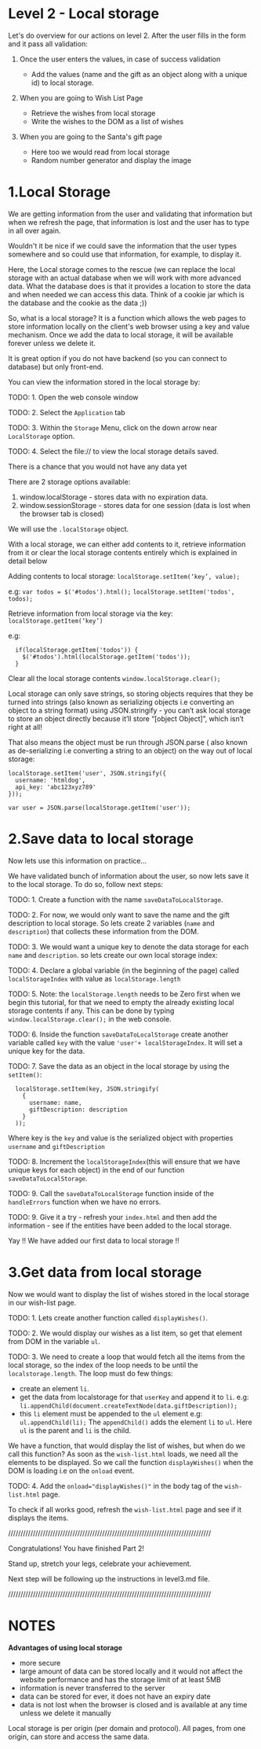 Level 2 - Local storage
=======================

  Let's do overview for our actions on level 2.
  After the user fills in the form and it pass all validation:

  1. Once the user enters the values, in case of success validation
     - Add the values (name and the gift as an object along with a unique id) 
     to local storage.
  2. When you are going to Wish List Page
     - Retrieve the wishes from local storage
     - Write the wishes to the DOM as a list of wishes

  3. When you are going to the Santa's gift page
     - Here too we would read from local storage
     - Random number generator and display the image



1.Local Storage
=================


  We are getting information from the user and validating that 
  information but when we refresh the page, that information is 
  lost and the user has to type in all over again. 
  
  Wouldn't it be nice if we could save the information that the 
  user types somewhere and so could use that information, for example,
  to display it.

  Here, the Local storage comes to the rescue (we can replace the 
  local storage with an actual database when we will work with more 
  advanced data. What the database does is that it provides a location 
  to store the data and when needed we can access this data. Think of 
  a cookie jar which is the database and the cookie as the data ;))

  So, what is a local storage?
  It is a function which allows the web pages to store information 
  locally on the client's web browser using a key and value mechanism.
  Once we add the data to local storage, it will be available forever 
  unless we delete it.
  
  It is great option if you do not have backend (so you can connect to 
  database) but only front-end.

  You can view the information stored in the local storage by:
  
  TODO: 1. Open the web console window
  
  TODO: 2. Select the `Application` tab
  
  TODO: 3. Within the `Storage` Menu, click on the down arrow near 
  `LocalStorage` option.
  
  TODO: 4. Select the file:// to view the local storage details saved.

  There is a chance that you would not have any data yet

  There are 2 storage options available:
  1. window.localStorage - stores data with no expiration data.
  2. window.sessionStorage - stores data for one session (data is lost when 
  the browser tab is closed)

  We will use the `.localStorage` object.

  With a local storage, we can either add contents to it, retrieve 
  information from it or clear the local storage contents entirely which 
  is explained in detail below

  Adding contents to local storage:
    `localStorage.setItem(‘key’, value);`

  e.g: `var todos = $('#todos').html();`
    `localStorage.setItem('todos', todos);`

  Retrieve information from local storage via the key:
    `localStorage.getItem(‘key’)`

  e.g: 
  ```
    if(localStorage.getItem('todos')) {
      $('#todos').html(localStorage.getItem('todos'));
    }
  ```

  Clear all the local storage contents
    `window.localStorage.clear();`


  Local storage can only save strings, so storing objects requires that 
  they be turned into strings (also known as serializing objects i.e 
  converting an object to a string format) using JSON.stringify - you 
  can’t ask local storage to store an object directly because it’ll store 
  “[object Object]”, which isn’t right at all!
  
  That also means the object must be run through JSON.parse ( also known 
  as de-serializing i.e converting a string to an object) on the way out of 
  local storage:
   
  ```
  localStorage.setItem('user', JSON.stringify({
    username: 'htmldog',
    api_key: 'abc123xyz789'
  }));

  var user = JSON.parse(localStorage.getItem('user'));
  ```


2.Save data to local storage
=============================


  Now lets use this information on practice...

  We have validated bunch of information about the user, so now lets save 
  it to the local storage. To do so, follow next steps:
  
  TODO: 1. Create a function with the name `saveDataToLocalStorage`.
  
  TODO: 2. For now, we would only want to save the name and the gift 
  description to local storage. So lets create 2 variables (`name` and 
  `description`) that collects these information from the DOM.
  
  TODO: 3. We would want a unique key to denote the data storage for each 
  `name` and `description`. so lets create our own local storage index:
  
  TODO: 4. Declare a  global variable (in the beginning of the page) 
  called `localStorageIndex` with value as `localStorage.length`
  
  TODO: 5. Note: the `localStorage.length` needs to be Zero first when we 
  begin this tutorial, for that we need to empty the already existing local 
  storage contents if any. This can be done by typing 
  `window.localStorage.clear();` in the web console.
  
  TODO: 6. Inside the function `saveDataToLocalStorage` create another 
  variable called `key` with  the value `'user'+ localStorageIndex`. It
  will set a unique key for the data.
  
  TODO: 7. Save the data as an object in the local storage by using the 
  `setItem()`:
  
  ```
    localStorage.setItem(key, JSON.stringify(
      {
        username: name,
        giftDescription: description
      }
    ));
  ```
  
  Where key is the `key` and value is the serialized object with properties 
  `username` and `giftDescription`

  TODO: 8. Increment the `localStorageIndex`(this will ensure that we have 
  unique keys for each object) in the end of our function 
  `saveDataToLocalStorage`.
  
  TODO: 9. Call the `saveDataToLocalStorage` function inside of the 
  `handleErrors` function when we have no errors.

  TODO: 9. Give it a try - refresh your `index.html` and then add the 
  information - see if the entities have been added to the local storage.
  
  Yay !! We have added our first data to local storage !!


3.Get data from local storage
==============================

  Now we would want to display the list of wishes stored in the local 
  storage in our wish-list page. 
   
  TODO: 1. Lets create another function called `displayWishes()`.

  TODO: 2. We would display our wishes as a list item, so get that element 
  from DOM in the variable `ul`.

  TODO: 3. We need to create a loop that would fetch all the items from 
  the local storage, so the index of the loop needs to be until the 
  `localstorage.length`.
  The loop must do few things:
   - create an element `li`.
   - get the data from localstorage for that `userKey` and append it to `li`.
     e.g: `li.appendChild(document.createTextNode(data.giftDescription));`
   - this `li` element must be appended to the `ul` element
     e.g: `ul.appendChild(li);`
  The `appendChild()` adds the element `li` to `ul`. Here `ul` is the parent 
  and `li` is the child.

  We have a function, that would display the list of wishes, but when do we 
  call this function?
  As soon as the `wish-list.html` loads, we need all the elements to be 
  displayed. So we call the function `displayWishes()` when the DOM is loading 
  i.e on the `onload` event.
  
  TODO: 4. Add the `onload="displayWishes()"` in the body tag of the 
  `wish-list.html` page.

  To check if all works good, refresh the `wish-list.html` page and see if 
  it displays the items.



//////////////////////////////////////////////////////////////////////////////////

  Congratulations! You have finished Part 2!
  
  Stand up, stretch your legs, celebrate your achievement.
  
  Next step will be following up the instructions in level3.md file.

//////////////////////////////////////////////////////////////////////////////////


NOTES
======


  **Advantages of using local storage** 
  
   - more secure
   - large amount of data can be stored locally and it would not affect the 
     website performance and has the storage limit of at least 5MB
   - information is never transferred to the server
   - data can be stored for ever, it does not have an expiry date
   - data is not lost when the browser is closed and is available at any time 
     unless we delete it manually

  Local storage is per origin (per domain and protocol). All pages, from one 
  origin, can store and access the same data.
